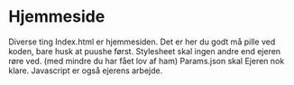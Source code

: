 # Hjemmeside
Diverse ting
Index.html er hjemmesiden. Det er her du godt må pille ved koden, bare husk at puushe først.
Stylesheet skal ingen andre end ejeren røre ved. (med mindre du har fået lov af ham)
Params.json skal Ejeren nok klare.
Javascript er også ejerens arbejde.
